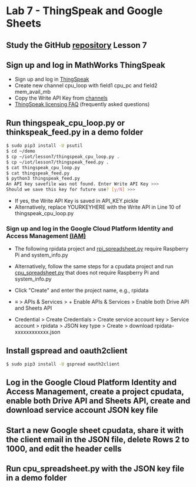 # Lab 7 - ThingSpeak and Google Sheets

## Study the GitHub [repository]() Lesson 7
## Sign up and log in MathWorks ThingSpeak
* Sign up and log in [ThingSpeak](https://thingspeak.com)
* Create new channel cpu_loop with field1 cpu_pc and field2 mem_avail_mb
* Copy the Write API Key from [channels](https://thingspeak.com/channels)
* [ThingSpeak licensing FAQ](https://thingspeak.com/pages/license_faq) (frequently asked questions)

## Run thingspeak_cpu_loop.py or thinkspeak_feed.py in a demo folder
```sh
$ sudo pip3 install -U psutil
$ cd ~/demo
$ cp ~/iot/lesson7/thingspeak_cpu_loop.py .
$ cp ~/iot/lesson7/thingspeak_feed.py .
$ cat thingspeak_cpu_loop.py
$ cat thingspeak_feed.py
$ python3 thingspeak_feed.py
An API key savefile was not found. Enter Write API Key >>>
Should we save this key for future use? [y/N] >>>
```
* If yes, the Write API Key is saved in API_KEY.pickle
* Alternatively, replace YOURKEYHERE with the Write API in Line 10 of thingspeak_cpu_loop.py

### Sign up and log in the Google Cloud Platform Identity and Access Management [(IAM)](https://console.developers.google.com/projectselector/iam-admin/iam)
* The following rpidata project and [rpi_spreadsheet.py](/lesson7/rpi_spreadsheet.py) require Raspberry Pi and system_info.py
* Alternatively, follow the same steps for a cpudata project and run [cpu_spreadsheet.py](/lesson7/cpu_spreadsheet.py) that does not require Raspberry Pi and system_info.py

* Click "Create" and enter the project name, e.g., rpidata
* &equiv; > APIs & Services > + Enable APIs & Services > Enable both Drive API and Sheets API
* Credential > Create Credentials > Create service account key > Service account > rpidata > JSON key type > Create > download rpidata-xxxxxxxxxxxx.json

## Install gspread and oauth2client
```sh
$ sudo pip3 install -U gspread oauth2client
```
## Log in the Google Cloud Platform Identity and Access Management, create a project cpudata, enable both Drive API and Sheets API, create and download service account JSON key file
## Start a new Google sheet cpudata, share it with the client email in the JSON file, delete Rows 2 to 1000, and edit the header cells
## Run cpu_spreadsheet.py with the JSON key file in a demo folder

